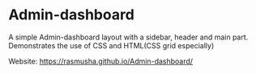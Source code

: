 # Admin-dashboard


A simple Admin-dashboard layout with a sidebar, header and main part. Demonstrates the use of CSS and HTML(CSS grid especially)

Website: https://rasmusha.github.io/Admin-dashboard/

